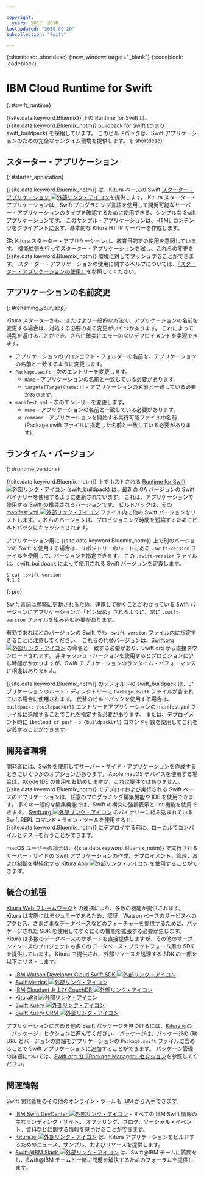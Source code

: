 ```yaml
---

copyright:
  years: 2015, 2018
lastupdated: "2018-09-20"
subcollection: "Swift"

---
```


{:shortdesc: .shortdesc}
{:new_window: target="_blank"}
{:codeblock: .codeblock}

# IBM Cloud Runtime for Swift
{: #swift_runtime}

{{site.data.keyword.Bluemix}} 上の Runtime for Swift は、[{{site.data.keyword.Bluemix_notm}} buildpack for Swift](https://github.com/IBM-Swift/swift-buildpack) (つまり swift_buildpack) を採用しています。
このビルドパックは、Swift アプリケーションのための完全なランタイム環境を提供します。
{: shortdesc}

## スターター・アプリケーション
{: #starter_application}

{{site.data.keyword.Bluemix_notm}} は、Kitura ベースの Swift [スターター・アプリケーション ![外部リンク・アイコン](../../icons/launch-glyph.svg "外部リンク・アイコン")](https://github.com/IBM-Cloud/Kitura-Starter)を提供します。 Kitura スターター・アプリケーションは、Swift プログラミング言語を使用して開発可能なサーバー・アプリケーションのタイプを確認するために使用できる、シンプルな Swift アプリケーションです。 このサンプル・アプリケーションは、HTML コンテンツをクライアントに返す、基本的な Kitura HTTP サーバーを作成します。

**注:** Kitura スターター・アプリケーションは、教育目的での使用を意図しています。 機能拡張を行ってスターター・アプリケーションを試し、これらの変更を {{site.data.keyword.Bluemix_notm}} 環境に対してプッシュすることができます。 スターター・アプリケーションの使用に関するヘルプについては、[『スターター・アプリケーションの使用』](../common/starter_app_usage.html)を参照してください。

## アプリケーションの名前変更
{: #renaming_your_app}

Kitura スターターから、またはより一般的な方法で、アプリケーションの名前を変更する場合は、対処する必要のある変更がいくつかあります。 これによって混乱を避けることができ、さらに確実にエラーのないデプロイメントを実現できます。

- アプリケーションのプロジェクト・フォルダーの名前を、アプリケーションの名前と一致するように変更します。
- `Package.swift` - 次のエントリーを変更します。
    - `name` - アプリケーションの名前と一致している必要があります。
    - `targets[Target(name:)]` - アプリケーションの名前と一致している必要があります。
- `manifest.yml` - 次のエントリーを変更します。
    - `name` - アプリケーションの名前と一致している必要があります。
    - `command` - アプリケーションを開始する実行可能ファイルの名前 (Package.swift ファイルに指定した名前と一致している必要があります)。

## ランタイム・バージョン
{: #runtime_versions}

{{site.data.keyword.Bluemix_notm}} 上でホストされる [Runtime for Swift ![外部リンク・アイコン](../../icons/launch-glyph.svg "外部リンク・アイコン")](https://github.com/IBM-Swift/swift-buildpack) (swift_buildpack) は、最新の GA バージョンの Swift バイナリーを使用するように更新されています。 これは、アプリケーションで使用する Swift の推奨されるバージョンです。 ビルドパックは、その [manifest.yml ![外部リンク・アイコン](../../icons/launch-glyph.svg "外部リンク・アイコン")](https://github.com/IBM-Swift/swift-buildpack/blob/master/manifest.yml) ファイル内に他の Swift バージョンをリストします。これらのバージョンは、プロビジョニング時間を短縮するためにビルドパックにキャッシュされます。

アプリケーション用に {{site.data.keyword.Bluemix_notm}} 上で別のバージョンの Swift を使用する場合は、リポジトリーのルートにある `.swift-version` ファイルを使用して、バージョンを指定できます。 この `.swift-version` ファイルは、swift_buildpack によって使用される Swift バージョンを定義します。

```
$ cat .swift-version
4.1.2
```
{: pre}

Swift 言語は頻繁に更新されるため、連携して動くことがわかっている Swift バージョンにアプリケーションが「ピン留め」されるように、常に `.swift-version` ファイルを組み込む必要があります。

有効であればどのバージョンの Swift でも `.swift-version` ファイル内に指定できることに注意してください。 これらの代替バージョンは、[Swift.org ![外部リンク・アイコン](../../icons/launch-glyph.svg "外部リンク・アイコン")](https://swift.org/download/) の命名と一致する必要があり、Swift.org から直接ダウンロードされます。 非キャッシュ・バージョンを使用するとプロビジョンに少し時間がかかりますが、Swift アプリケーションのランタイム・パフォーマンスに相違はありません。

{{site.data.keyword.Bluemix_notm}} のデフォルトの swift_buildpack は、アプリケーションのルート・ディレクトリーに `Package.swift` ファイルが含まれている場合に使用されます。  代替のビルドパックを使用する場合は、`buildpack: {buildpackUrl}` エントリーをアプリケーションの manifest.yml ファイルに追加することでこれを指定する必要があります。 または、デプロイメント時に `ibmcloud cf push -b {buildpackUrl}` コマンド引数を使用してこれを定義することができます。


## 開発者環境

開発者には、Swift を使用してサーバー・サイド・アプリケーションを作成するときにいくつかのオプションがあります。 Apple macOS デバイスを使用する場合は、Xcode IDE の使用をお勧めしますが、これは要件ではありません。  {{site.data.keyword.Bluemix_notm}} でデプロイおよび実行される Swift ベースのアプリケーションは、任意のプログラミング編集機能や IDE を使用できます。  多くの一般的な編集機能では、Swift の構文の強調表示と lint 機能を使用できます。 [Swift.org ![外部リンク・アイコン](../../icons/launch-glyph.svg "外部リンク・アイコン")](https://swift.org/) のバイナリーに組み込まれている Swift REPL コマンド・ライン・ツールを使用すると、{{site.data.keyword.Bluemix_notm}} にデプロイする前に、ローカルでコンパイルとテストを行うことができます。

macOS ユーザーの場合は、{{site.data.keyword.Bluemix_notm}} で実行されるサーバー・サイドの Swift アプリケーションの作成、デプロイメント、管理、および制御を単純化する [Kitura App ![外部リンク・アイコン](../../icons/launch-glyph.svg "外部リンク・アイコン")](https://www.kitura.io/app.html) を使用することができます。  


## 統合の拡張

[Kitura Web フレームワーク](http://ibm-swift.github.io/Kitura/)との連携により、多数の機能が提供されます。 Kitura は実際にはモジュラーであるため、認証、Watson ベースのサービスへのアクセス、さまざまなデータベースなどのフィーチャーを提供するために、パッケージされた SDK を使用してすぐにその機能を拡張する必要が生じます。  Kitura は多数のデータベースのサポートを直接提供しますが、その他のオープン・ソースのプロジェクトも多くのデータベース・プラットフォーム用の SDK を提供しています。 Kitura で提供され、外部リソースを処理する SDK の一部を以下にリストします。

- [IBM Watson Developer Cloud Swift SDK ![外部リンク・アイコン](../../icons/launch-glyph.svg "外部リンク・アイコン")](https://github.com/watson-developer-cloud/swift-sdk/)
- [SwiftMetrics ![外部リンク・アイコン](../../icons/launch-glyph.svg "外部リンク・アイコン")](https://github.com/RuntimeTools/SwiftMetrics)
- [IBM Cloudant および CouchDB ![外部リンク・アイコン](../../icons/launch-glyph.svg "外部リンク・アイコン")](https://github.com/IBM-Swift/Kitura-CouchDB)
- [KituraKit ![外部リンク・アイコン](../../icons/launch-glyph.svg "外部リンク・アイコン")](https://github.com/IBM-Swift/KituraKit)
- [Swift Kuery ![外部リンク・アイコン](../../icons/launch-glyph.svg "外部リンク・アイコン")](https://github.com/IBM-Swift/Swift-Kuery/)
- [Swift Kuery ORM ![外部リンク・アイコン](../../icons/launch-glyph.svg "外部リンク・アイコン")](https://github.com/IBM-Swift/Swift-Kuery-ORM)

アプリケーションに含める他の Swift パッケージを見つけるには、[Kitura.io](https://www.kitura.io/packages.html)の「パッケージ」セクションに進んでください。 パッケージは、パッケージの Git URL とバージョンの詳細をアプリケーションの `Package.swift` ファイルに含めることで Swift アプリケーションに追加することができます。 パッケージ管理の詳細については、[Swift.org の『Package Manager』セクション](https://swift.org/package-manager/)を参照してください。


## 関連情報

Swift 開発者用のその他のオンライン・ツールも IBM から入手できます。
- [IBM Swift DevCenter ![外部リンク・アイコン](../../icons/launch-glyph.svg "外部リンク・アイコン")](https://developer.ibm.com/swift/) - すべての IBM Swift 情報の主なランディング・サイト。 オファリング、ブログ、ソーシャル・イベント、資料などに関する情報を見つけることができます。
- [Kitura.io ![外部リンク・アイコン](../../icons/launch-glyph.svg "外部リンク・アイコン")](https://www.kitura.io/index.html) は、Kitura アプリケーションをビルドするためのニュース、サンプル、およびリソースを提供します。
- [Swift@IBM Slack ![外部リンク・アイコン](../../icons/launch-glyph.svg "外部リンク・アイコン")](http://swift-at-ibm-slack.mybluemix.net/) は、Swift@IBM チームに質問をし、Swift@IBM チームと一緒に問題を解決するためのフォーラムを提供します。

